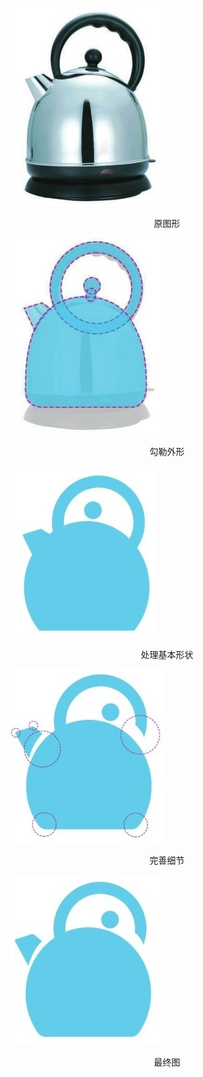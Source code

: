 ![02](./images/02.jpg)
<center>原图形</center>

![03](./images/03.jpg)
<center>勾勒外形</center>

![04](./images/04.jpg)
<center>处理基本形状</center>

![05](./images/05.jpg)
<center>完善细节</center>

![06](./images/06.jpg)

<center>最终图</center>